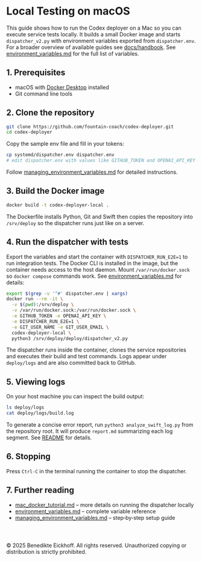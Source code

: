 # Local Testing on macOS

This guide shows how to run the Codex deployer on a Mac so you can execute service tests locally.
It builds a small Docker image and starts `dispatcher_v2.py` with environment variables exported from `dispatcher.env`.
For a broader overview of available guides see [docs/handbook](handbook/README.md).
See [environment_variables.md](environment_variables.md) for the full list of variables.

## 1. Prerequisites

- macOS with [Docker Desktop](https://www.docker.com/products/docker-desktop/) installed
- Git command line tools

## 2. Clone the repository

```bash
git clone https://github.com/fountain-coach/codex-deployer.git
cd codex-deployer
```

Copy the sample env file and fill in your tokens:

```bash
cp systemd/dispatcher.env dispatcher.env
# edit dispatcher.env with values like GITHUB_TOKEN and OPENAI_API_KEY
```

Follow [managing_environment_variables.md](managing_environment_variables.md) for detailed instructions.

## 3. Build the Docker image

```bash
docker build -t codex-deployer-local .
```

The Dockerfile installs Python, Git and Swift then copies the repository into `/srv/deploy` so the dispatcher runs just like on a server.

## 4. Run the dispatcher with tests
Export the variables and start the container with `DISPATCHER_RUN_E2E=1` to run integration tests. The Docker CLI is installed in the image, but the container needs access to the host daemon. Mount `/var/run/docker.sock` so `docker compose` commands work. See [environment_variables.md](environment_variables.md) for details:

```bash
export $(grep -v '^#' dispatcher.env | xargs)
docker run --rm -it \
  -v $(pwd):/srv/deploy \
  -v /var/run/docker.sock:/var/run/docker.sock \
  -e GITHUB_TOKEN -e OPENAI_API_KEY \
  -e DISPATCHER_RUN_E2E=1 \
  -e GIT_USER_NAME -e GIT_USER_EMAIL \
  codex-deployer-local \
  python3 /srv/deploy/deploy/dispatcher_v2.py
```

The dispatcher runs inside the container, clones the service repositories and executes their build and test commands. Logs appear under `deploy/logs` and are also committed back to GitHub.

## 5. Viewing logs

On your host machine you can inspect the build output:

```bash
ls deploy/logs
cat deploy/logs/build.log
```

To generate a concise error report, run `python3 analyze_swift_log.py` from the repository root. It will produce `report.md` summarizing each log segment. See [README](../README.md#analyzing-swift-logs) for details.

## 6. Stopping

Press `Ctrl-C` in the terminal running the container to stop the dispatcher.

## 7. Further reading

- [mac_docker_tutorial.md](mac_docker_tutorial.md) – more details on running the dispatcher locally
- [environment_variables.md](environment_variables.md) – complete variable reference
- [managing_environment_variables.md](managing_environment_variables.md) – step‑by‑step setup guide

```



```
© 2025 Benedikte Eickhoff. All rights reserved.
Unauthorized copying or distribution is strictly prohibited.
```
